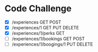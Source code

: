# Code Challenge  
- [x] /experiences GET POST
- [x] /experiences/1 GET PUT DELETE
- [x] /experiences/1/perks GET
- [ ] /experiences/1/bookings GET POST
- [ ] /experiences/1/boogings/1 PUT DELETE